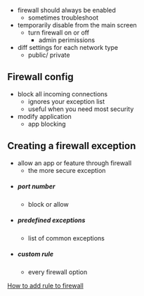 - firewall should always be enabled
	- sometimes troubleshoot
- temporarily disable from the main screen
	- turn firewall on or off
		- admin perimissions
- diff settings for each network type
	- public/ private

## Firewall config
- block all incoming connections
	- ignores your exception list
	- useful when you need most security 
- modify application 
	- app blocking

## Creating a firewall exception
- allow an app or feature through firewall
	- the more secure exception 
- ##### port number
	- block or  allow
- ##### predefined exceptions
	- list of common exceptions
- ##### custom rule
	- every firewall option 

[How to add rule to firewall](https://youtu.be/b5YODEKsOrA?si=X4lRoZic1SN_88ul&t=281)
